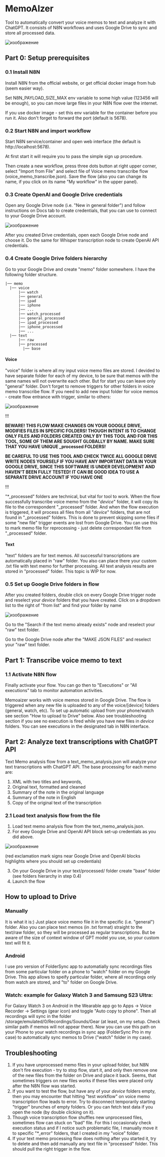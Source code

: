 # MemoAIzer
Tool to automatically convert your voice memos to text and analyze it with ChatGPT.
It consists of N8N workflows and uses Google Drive to sync and store all processed data.

![изображение](https://github.com/MrJimm/MemolAIzer/assets/5428408/63926911-90f7-4bc6-917e-901c57615ad9)


## Part 0: Setup prerequisites
### 0.1 Install N8N
Install N8N from the official website, or get official docker image from hub (seem easier way).

Set N8N_PAYLOAD_SIZE_MAX env variable to some high value (123456 will be enough), so you can move large files in your N8N flow over the internet.

If you use docker image - set this env variable for the container before you run it. Also don't forget to forward the port (default is 5678).

### 0.2 Start N8N and import workflow
Start N8N service/container and open web interface (the default is http://localhost:5678).

At first start it will require you to pass the simple sign up procedure.

Then create a new workflow, press three dots button at right upper corner, select "Import from File" and select file of Voice memo transcribe flow (voice_memo_transcribe.json).
Save the flow (also you can change its name, if you click on its name "My workflow" in the upper panel).

### 0.3 Create OpenAI and Google Drive credentials
Open any Google Drive node (i.e. "New in general folder") and follow instructions on Docs tab to create credentials, that you can use to connect to your Google Drive account.

![изображение](https://github.com/MrJimm/MemolAIzer/assets/5428408/3944f783-c4ae-4e89-9564-38a8bca25b0e)

After you created Drive credentials, open each Google Drive node and choose it. Do the same for Whisper transcription node to create OpenAI API credentials.

### 0.4 Create Google Drive folders hierarchy 
Go to your Google Drive and create "memo" folder somewhere. I have the following folder structure. 

```
|── memo
  |── voice
      |── watch
      |── general
      |── ipad
      |── iphone
      |── ...
      |── watch_processed
      |── general_processed
      |── ipad_processed
      |── iphone_processed
      |── ...
  |── text
      |── raw
      |── processed
        |── base
```

#### Voice
"voice" folder is where all my input voice memo files are stored. I devided to have separate folder for each of my device, to be sure that memos with the same names will not overwrite each other. But for start you can leave only "general" folder. Don't forget to remove triggers for other folders in voice memo transcribe flow.
If you need to add new input folder for voice memos - create flow entrance with trigger, similar to others:

![изображение](https://github.com/MrJimm/MemolAIzer/assets/5428408/d2fc5ae3-3246-4d31-9aab-934a93d9e76d)

!!!

**BEWARE! THIS FLOW MAKE CHANGES ON YOUR GOOGLE DRIVE, MODIFIES FILES IN SPECIFIC FOLDERS! THOUGH INTENT IS TO CHANGE ONLY FILES AND FOLDERS CREATED ONLY BY THIS TOOL AND FOR THIS TOOL, SOME OF THEM ARE SOUGHT GLOBALLY BY NAME. MAKE SURE THAT YOU HAVE UNIQUE _processed FOLDERS!**

**BE CAREFUL TO USE THIS TOOL AND CHECK TWICE ALL GOOGLE DRIVE WRITE NODES YOURSELF IF YOU HAVE ANY IMPORTANT DATA IN YOUR GOOGLE DRIVE, SINCE THIS SOFTWARE IS UNDER DEVELOPMENT AND HAVEN'T BEEN FULLY TESTED! IT CAN BE GOOD IDEA TO USE A SEPARATE DRIVE ACCOUNT IF YOU HAVE ONE**

!!!

"*_processed" folders are technical, but vital for tool to work. When the flow successfully transcribe voice memo from the "*device*" folder, it will copy its file to the correspondent "_processed" folder. And when the flow execution is triggered, it will process all files from all "*device*" folders, that are not found in "_processed" folders. This is done to prevent skipping some files if some "new file" trigger events are lost from Google Drive. You can use this to mark memo file for reprocessing - just delete correspondant file from "_processed" folder.

#### Text
"text" folders are for text memos. All successful transcriptions are automatically placed in "raw" folder. You also can place there your custom .txt file with text memo for further processing.
All text analysis results are stored in "processed" folder. This topic is WIP for now. 

### 0.5 Set up Google Drive folders in flow
After you created folders, double click on every Google Drive trigger node and reselect your *device* folders that you have created. Click on a dropdown list to the right of "from list" and find your folder by name

![изображение](https://github.com/MrJimm/MemolAIzer/assets/5428408/57e1f926-1cf9-415f-bf3a-897893d48605)

Go to the "Search if the text memo already exists" node and reselect your "raw" text folder.

Go to the Google Drive node after the "MAKE JSON FILES" and reselect your "raw" text folder. 

## Part 1: Transcribe voice memo to text

### 1.1 Activate N8N flow
Finally activate your flow. You can go then to "Executions" or "All executions" tab to monitor automation activities.

Memoaizer works with voice memos stored in Google Drive. The flow is triggered when any new file is uploaded to any of the voice/[device] folders (general, watch, etc). To set up automatic upload from your phone/watch see section "How to upload to Drive" below. Also see troubleshooting section if you see no execution is fired while you have new files in *device* folders. You can see executions in the designated tab in N8N interface.

## Part 2: Analyze text transcriptions with ChatGPT API 
Text Memo analysis flow from a text_memo_analysis.json will analyze your text transcriptions with ChatGPT API. The base processing for each memo are: 

1. XML with two titles and keywords, 
2. Original text, formatted and cleaned
3. Summary of the note in the original language
4. Summary of the note in English
5. Copy of the original text of the transcription

### 2.1 Load text analysis flow from the file
1. Load text memo analysis flow from the text_memo_analysis.json.
2. For evey Google Drive and OpenAI API block set-up credentials as you did above.

![изображение](https://github.com/MrJimm/MemoAIzer/assets/5428408/928452cf-32fc-4f77-9756-7071024ec45c)

(red exclamation mark signs near Google Drive and OpenAI blocks highlights where you should set up credentials)

3. On your Google Drive in your text/processed/ folder create "base" folder (see folders hierarchy in step 0.4)
4. Launch the flow

## How to upload to Drive 
### Manually
It is what it is:) Just place voice memo file it in the specific (i.e. "general") folder.
Also you can place text memos (in .txt format) straight to the text/raw folder, so they will be processed as regular transcriptions. But be aware of the size of context window of GPT model you use, so your custom text will fit it.

### Android
I use pro version of FolderSync app to automatially sync recordings files from some particular folder on a phone to "watch" folder on my Google Drive. This app allows to speify particular folder, where all recordings only from watch are stored, and "to" folder on Google Drive.  

### Watch: example for Galaxy Watch 3 and Samsung S23 Ultra:
For Galaxy Watch 3 on Android in the Wearable app go to Apps -> Voice Recorder -> Settings (gear icon) and toggle "Auto copy to phone". 
Then all recordings will sync in the folder /storage/emulated/0/Recordings/Sounds/Gear (at least, on my setup. Check similar path if memos will not appear there). Now you can use this path on your Phone to your watch recordings in sync app (FolderSync Pro in my case) to automatically sync memos to Drive ("watch" folder in my case).

## Troubleshooting
1. If you have unprocessed memo files in your upload folder, but N8N don't fire execution - try to stop flow, start it, and only then remove one of the new files from the folder on Drive and place it back. Seems, that sometimes triggers on new files works if these files were placed only after the N8N flow was started.
2. If you want to test the flow, but have any of your *device* folders empty, then you may encounter that hitting "test workflow" on voice memo transcription flow leads to error. Try to disconnect temporarily starting "trigger" brunches of empty folders. Or you can fetch test data if you open the node (by double clicking on it).
3. Though voice transcription flow shuffles new unprocessed files, sometimes flow can stuck on "bad" file. For this I occasionaly check execution status and if I notice such problematic file, I manually move it to specific "*_error" folders, that I created in my "voice" folder.
4. If your text memo processing flow does nothing after you started it, try to delete and then add manually any text file in "processed" folder. This should pull the right trigger in the flow. 
